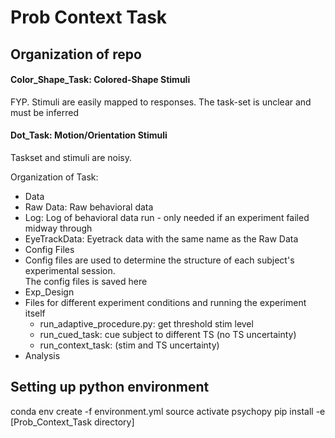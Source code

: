 # Prob Context Task
## Organization of repo

#### Color\_Shape\_Task: Colored-Shape Stimuli

FYP. Stimuli are easily mapped to responses. The task-set is unclear and must be inferred

#### Dot\_Task: Motion/Orientation Stimuli

Taskset and stimuli are noisy. 

Organization of Task:

* Data
 * Raw Data: Raw behavioral data
 * Log: Log of behavioral data run - only needed if an experiment failed midway through
 * EyeTrackData: Eyetrack data with the same name as the Raw Data
* Config Files
 * Config files are used to determine the structure of each subject's experimental session.  
   The config files is saved here
* Exp_Design
 * Files for different experiment conditions and running the experiment itself
   * run\_adaptive\_procedure.py: get threshold stim level
   * run\_cued\_task: cue subject to different TS (no TS uncertainty)
   * run\_context\_task: (stim and TS uncertainty)
* Analysis


## Setting up python environment

conda env create -f environment.yml
source activate psychopy
pip install -e [Prob_Context_Task directory]

